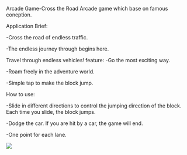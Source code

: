 Arcade Game-Cross the Road
Arcade game which base on famous coneption.


Application Brief:

-Cross the road of endless traffic.

-The endless journey through begins here.

Travel through endless vehicles!
feature:
-Go the most exciting way.

-Roam freely in the adventure world.

-Simple tap to make the block jump.

How to use:

-Slide in different directions to control the jumping direction of the block. Each time you slide, the block jumps.

-Dodge the car. If you are hit by a car, the game will end.

-One point for each lane.

![](game.gif)
